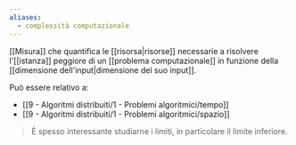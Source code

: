 ```yaml
---
aliases:
  - complessità computazionale
---
```



[[Misura]] che quantifica le [[risorsa|risorse]] necessarie a risolvere l'[[istanza]] peggiore di un [[problema computazionale]] in funzione della [[dimensione dell'input|dimensione del suo input]].

Può essere relativo a:
- [[9 - Algoritmi distribuiti/1 - Problemi algoritmici/tempo]]
- [[9 - Algoritmi distribuiti/1 - Problemi algoritmici/spazio]]

> È spesso interessante studiarne i limiti, in particolare il limite inferiore.
